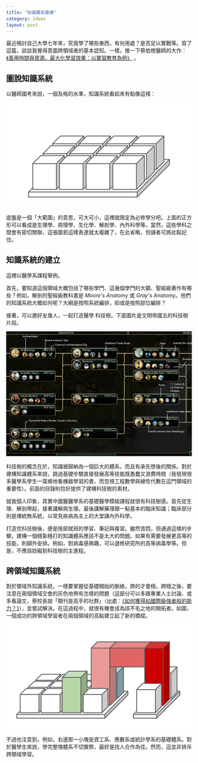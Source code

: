 ```yaml
---
title: "知識體系建構"
category: Ideas
layout: post
---
```


最近檢討自己大學七年來，究竟學了哪些東西，有何用處？是否足以實戰等。寫了這篇，談談我覺得意圖跨領域者的基本認知。一樣，推一下蔡依橙醫師的大作：[《善用時間與資源，最大化學習效果：以實習教育為例》](http://edu.innovaradinc.com/maximize_your_internship) 。

## 圖說知識系統

以醫師國考來說，一個及格的水準，知識系統看起來有點像這樣：

![knowledge](/assets/img/knowledge1.png)

底盤是一個「大範圍」的意思，可大可小，這裡就限定為必修學分吧。上面的正方形可以看成是生理學、病理學、生化學、解剖學、內外科學等。當然，這些學科之間會有密切關聯，這張圖若這樣表達就太複雜了，在此省略，但讀者可將此點記住。

## 知識系統的建立

這裡以醫學系課程舉例。

首先，要知道這個領域大概包括了哪些學門、這幾個學門的大鋼、聖經級著作有哪些？例如，解剖的聖經級教科書是 _Moore's Anatomy_ 或 _Gray's Anatomy_。他們的知識系統大概如何呢？大綱是按照系統編排，抑或是按照部位編排？

接著，可以邀好友幾人，一起打造醫學 科技樹。下面圖片是文明帝國五的科技樹片段。

![Tech Tree](/assets/img/techtree.png)

科技樹的概念在於，知識被歸納為一個巨大的體系，而且有承先啓後的關係。對於建構知識體系來說，跳過基礎步驟直接發展高等技能既愚蠢又浪費時間（我發現很多醫學系學生一窩蜂地看機器學習的書，而忽視工程數學與線性代數在這門領域的重要性）。前面的目錄則恰好提供了建構科技樹的素材。

就我個人印象，其實中國醫醫學系的基礎醫學模組課程就很有科技樹感。首先從生理、解剖帶起，接著講解病生理，最後講解藥理跟一點基本的臨床知識；臨床部分則是傳統無系統，以常見疾病為主上的大堂課內外科學。

打造完科技樹後，便是按部就班的學習、筆記與複習。雖然苦悶，但通過這樣的步驟，建構一個穩紮穩打的知識體系應該不是太大的問題。如果有需要發展更高等的技能，則額外安排。例如，對病毒感興趣，可以選修研究所的高等病毒學等。但是，不應該妨礙到科技樹的主進程。

## 跨領域知識系統

對於領域外知識系統，一樣要掌握從基礎開始的脈絡，跨的才會穩。跨穩之後，要注意在兩個領域交會的灰色地帶有怎樣的問題（這部分可以多跟專業人士討論、或多看論文，蔡校長說「期刊是高手的社群」（出處：[《如何獲得如國際級強者般的能力？》](http://edu.innovarad.tw/qa-international_scholars/)），並嘗試解決。在這過程中，就很有機會成為該不毛之地的開拓者。如圖，一個成功的跨領域學習者在兩個領域的高點建立起了新的橋樑。

![knowledge](/assets/img/knowledge4.png)

不過也注意到，例如，右邊那一小塊是資工系、應數系或統計學系的基礎體系。對於醫學生來說，學完整塊體系不切實際，最好是找人合作為佳。然而，這並非排斥跨領域學習。
